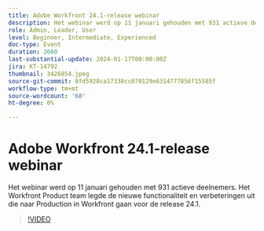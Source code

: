 ```yaml
---
title: Adobe Workfront 24.1-release webinar
description: Het webinar werd op 11 januari gehouden met 931 actieve deelnemers. Het Workfront Product team legde de nieuwe functionaliteit en verbeteringen uit die naar Production in Workfront gaan voor de release 24.1.
role: Admin, Leader, User
level: Beginner, Intermediate, Experienced
doc-type: Event
duration: 2660
last-substantial-update: 2024-01-17T00:00:00Z
jira: KT-14792
thumbnail: 3426854.jpeg
source-git-commit: 8fd5928ca17338cc070129e6314777856f15585f
workflow-type: tm+mt
source-wordcount: '68'
ht-degree: 0%

---
```



# Adobe Workfront 24.1-release webinar

Het webinar werd op 11 januari gehouden met 931 actieve deelnemers. Het Workfront Product team legde de nieuwe functionaliteit en verbeteringen uit die naar Production in Workfront gaan voor de release 24.1.

>[!VIDEO](https://video.tv.adobe.com/v/3426854/?learn=on)
